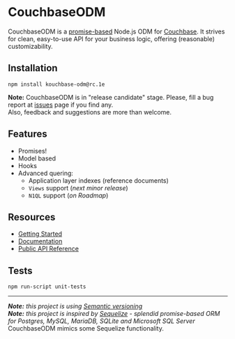 # CouchbaseODM
CouchbaseODM is a [promise-based](http://bluebirdjs.com/docs/getting-started.html) Node.js ODM for [Couchbase](http://www.couchbase.com/nosql-databases/couchbase-server). It strives for clean, easy-to-use API for your business logic, offering (reasonable) customizability.


Installation
-------------------
`npm install kouchbase-odm@rc.1e`

**Note:** CouchbaseODM is in "release candidate" stage. Please, fill a bug report at [issues](https://github.com/fogine/couchbase-odm/issues) page if you find any.  
Also, feedback and suggestions are more than welcome.

Features
-------------------
* Promises!
* Model based
* Hooks
* Advanced quering:
    * Application layer indexes (reference documents)
    * `Views` support (*next minor release*)
    * `N1QL` support (*on Roadmap*)

Resources
-------------------
* [Getting Started]()
* [Documentation]()
* [Public API Reference]()

Tests
-------------------

`npm run-script unit-tests`

-------------------------------------------

_**Note:** this project is using [Semantic versioning](http://semver.org/)_    
_**Note:** this project is inspired by [Sequelize](https://github.com/sequelize/sequelize) - splendid promise-based ORM for Postgres, MySQL, MariaDB, SQLite and Microsoft SQL Server_  
CouchbaseODM mimics some Sequelize functionality.
